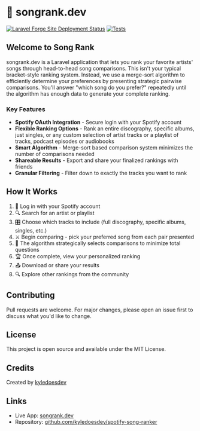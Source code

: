# 🎵 songrank.dev

[![Laravel Forge Site Deployment Status](https://img.shields.io/endpoint?url=https%3A%2F%2Fforge.laravel.com%2Fsite-badges%2F450a9eee-4bdb-4407-b76c-ae56c34a8155&style=plastic)](https://forge.laravel.com/servers/857959/sites/2522533)
[![Tests](https://github.com/kyledoesdev/spotify-song-ranker/actions/workflows/tests.yml/badge.svg)](https://github.com/kyledoesdev/spotify-song-ranker/actions/workflows/tests.yml)

## Welcome to Song Rank

songrank.dev is a Laravel application that lets you rank your favorite artists' songs through head-to-head song comparisons. This isn't your typical bracket-style ranking system. Instead, we use a merge-sort algorithm to efficiently determine your preferences by presenting strategic pairwise comparisons. You'll answer "which song do you prefer?" repeatedly until the algorithm has enough data to generate your complete ranking.

### Key Features

- **Spotify OAuth Integration** - Secure login with your Spotify account
- **Flexible Ranking Options** - Rank an entire discography, specific albums, just singles, or any custom selection of artist tracks or a playlist of tracks, podcast episodes or audiobooks
- **Smart Algorithm** - Merge-sort based comparison system minimizes the number of comparisons needed
- **Shareable Results** - Export and share your finalized rankings with friends
- **Granular Filtering** - Filter down to exactly the tracks you want to rank

## How It Works

1. 🔐 Log in with your Spotify account
2. 🔍 Search for an artist or playlist
3. 🎛️ Choose which tracks to include (full discography, specific albums, singles, etc.)
4. ⚔️ Begin comparing - pick your preferred song from each pair presented
5. 🧠 The algorithm strategically selects comparisons to minimize total questions
6. 🏆 Once complete, view your personalized ranking
7. 📤 Download or share your results
8. 🔍 Explore other rankings from the community

## Contributing

Pull requests are welcome. For major changes, please open an issue first to discuss what you'd like to change.

## License

This project is open source and available under the MIT License.

## Credits

Created by [kyledoesdev](https://github.com/kyledoesdev)

## Links

- Live App: [songrank.dev](https://songrank.dev)
- Repository: [github.com/kyledoesdev/spotify-song-ranker](https://github.com/kyledoesdev/spotify-song-ranker)
